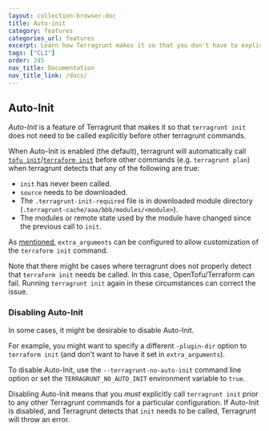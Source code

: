 ```yaml
---
layout: collection-browser-doc
title: Auto-init
category: features
categories_url: features
excerpt: Learn how Terragrunt makes it so that you don't have to explicitly call `init` when using it.
tags: ["CLI"]
order: 245
nav_title: Documentation
nav_title_link: /docs/
---
```

## Auto-Init

*Auto-Init* is a feature of Terragrunt that makes it so that `terragrunt init` does not need to be called explicitly before other terragrunt commands.

When Auto-Init is enabled (the default), terragrunt will automatically call [`tofu init`](https://opentofu.org/docs/cli/commands/init/)/[`terraform init`](https://www.terraform.io/docs/commands/init.html) before other commands (e.g. `terragrunt plan`) when terragrunt detects that any of the following are true:

- `init` has never been called.
- `source` needs to be downloaded.
- The `.terragrunt-init-required` file is in downloaded module directory (`.terragrunt-cache/aaa/bbb/modules/<module>`).
- The modules or remote state used by the module have changed since the previous call to `init`.

As [mentioned]({{site.baseurl}}/docs/features/extra-arguments/#extra_arguments-for-init), `extra_arguments` can be configured to allow customization of the `terraform init` command.

Note that there might be cases where terragrunt does not properly detect that `terraform init` needs be called. In this case, OpenTofu/Terraform can fail. Running `terragrunt init` again in these circumstances can correct the issue.

### Disabling Auto-Init

In some cases, it might be desirable to disable Auto-Init.

For example, you might want to specify a different `-plugin-dir` option to `terraform init` (and don't want to have it set in `extra_arguments`).

To disable Auto-Init, use the `--terragrunt-no-auto-init` command line option or set the `TERRAGRUNT_NO_AUTO_INIT` environment variable to `true`.

Disabling Auto-Init means that you *must* explicitly call `terragrunt init` prior to any other Terragrunt commands for a particular configuration. If Auto-Init is disabled, and Terragrunt detects that `init` needs to be called, Terragrunt will throw an error.
